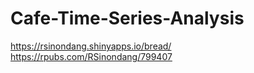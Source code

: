 # Cafe-Time-Series-Analysis

https://rsinondang.shinyapps.io/bread/
https://rpubs.com/RSinondang/799407
